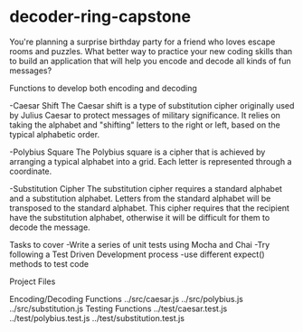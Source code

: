 # decoder-ring-capstone
You're planning a surprise birthday party for a friend who loves escape rooms and puzzles. What better way to practice your new coding skills than to build an application that will help you encode and decode all kinds of fun messages?

Functions to develop both encoding and decoding

-Caesar Shift
The Caesar shift is a type of substitution cipher originally used by Julius Caesar to protect messages of military significance. It relies on taking the alphabet and "shifting" letters to the right or left, based on the typical alphabetic order.

-Polybius Square
The Polybius square is a cipher that is achieved by arranging a typical alphabet into a grid. Each letter is represented through a coordinate.

-Substitution Cipher
The substitution cipher requires a standard alphabet and a substitution alphabet. Letters from the standard alphabet will be transposed to the standard alphabet. This cipher requires that the recipient have the substitution alphabet, otherwise it will be difficult for them to decode the message.

Tasks to cover
-Write a series of unit tests using Mocha and Chai
-Try following a Test Driven Development process
-use different expect() methods to test code

Project Files

Encoding/Decoding Functions
../src/caesar.js
../src/polybius.js
../src/substitution.js
Testing Functions
../test/caesar.test.js
../test/polybius.test.js
../test/substitution.test.js
